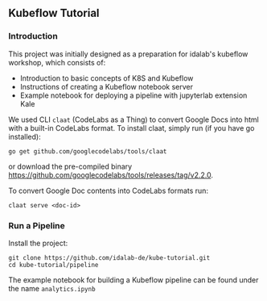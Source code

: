 ## Kubeflow Tutorial 

### Introduction
This project was initially designed as a preparation for idalab's kubeflow workshop, which consists of:
- Introduction to basic concepts of K8S and Kubeflow
- Instructions of creating a Kubeflow notebook server
- Example notebook for deploying a pipeline with jupyterlab extension Kale

We used CLI `claat` (CodeLabs as a Thing) to convert Google Docs into html with a built-in CodeLabs format.
To install claat, simply run (if you have go installed):
```
go get github.com/googlecodelabs/tools/claat
```
or download the pre-compiled binary https://github.com/googlecodelabs/tools/releases/tag/v2.2.0.

To convert Google Doc contents into CodeLabs formats run:
```
claat serve <doc-id>
```

### Run a Pipeline 
Install the project:
```
git clone https://github.com/idalab-de/kube-tutorial.git
cd kube-tutorial/pipeline
```
The example notebook for building a Kubeflow pipeline can be found under the name `analytics.ipynb`